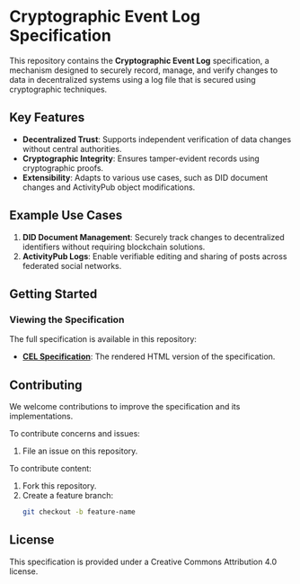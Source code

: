# Cryptographic Event Log Specification

This repository contains the **Cryptographic Event Log** specification, a
mechanism designed to securely record, manage, and verify changes to data in
decentralized systems using a log file that is secured using cryptographic
techniques.

## Key Features

- **Decentralized Trust**: Supports independent verification of data changes
  without central authorities.
- **Cryptographic Integrity**: Ensures tamper-evident records using
  cryptographic proofs.
- **Extensibility**: Adapts to various use cases, such as DID document changes
  and ActivityPub object modifications.

## Example Use Cases

1. **DID Document Management**: Securely track changes to decentralized
   identifiers without requiring blockchain solutions.
2. **ActivityPub Logs**: Enable verifiable editing and sharing of posts across
   federated social networks.

## Getting Started

### Viewing the Specification

The full specification is available in this repository:
- **[CEL Specification](index.html)**: The rendered HTML version of the specification.

## Contributing

We welcome contributions to improve the specification and its implementations.

To contribute concerns and issues:

1. File an issue on this repository.

To contribute content:

1. Fork this repository.
2. Create a feature branch:
   ```bash
   git checkout -b feature-name

## License

This specification is provided under a Creative Commons Attribution 4.0
license.
